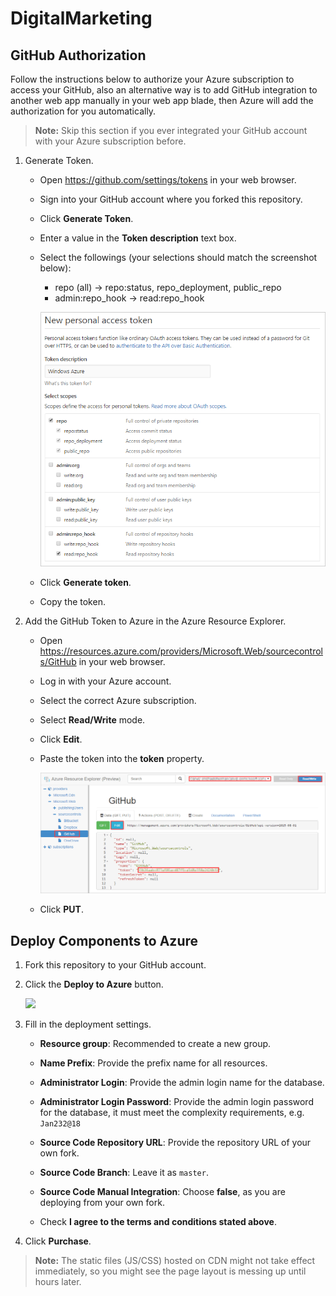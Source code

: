 # DigitalMarketing

## GitHub Authorization ##

Follow the instructions below to authorize your Azure subscription to access your GitHub, also an alternative way is to add GitHub integration to another web app manually in your web app blade, then Azure will add the authorization for you automatically.

> **Note:** Skip this section if you ever integrated your GitHub account with your Azure subscription before.

1. Generate Token.

   - Open https://github.com/settings/tokens in your web browser.
   - Sign into your GitHub account where you forked this repository.
   - Click **Generate Token**.
   - Enter a value in the **Token description** text box.
   - Select the followings (your selections should match the screenshot below):
     - repo (all) -> repo:status, repo_deployment, public_repo
     - admin:repo_hook -> read:repo_hook

      ![](Images/github-new-personal-access-token.png)

   - Click **Generate token**.
   - Copy the token.

2. Add the GitHub Token to Azure in the Azure Resource Explorer.

   - Open https://resources.azure.com/providers/Microsoft.Web/sourcecontrols/GitHub in your web browser.
   - Log in with your Azure account.
   - Select the correct Azure subscription.
   - Select **Read/Write** mode.
   - Click **Edit**.
   - Paste the token into the **token** property.

     ![](Images/update-github-token-in-azure-resource-explorer.png)

   - Click **PUT**.



## Deploy Components to Azure ##

1. Fork this repository to your GitHub account.

2. Click the **Deploy to Azure** button.

   <a href="https://portal.azure.com/#create/Microsoft.Template/uri/https%3A%2F%2Fraw.githubusercontent.com%2FCanvizTheodoreShi%2FDigitalMarketing20180115%2Fmaster%2Fazuredeploy.json" target="_blank">
    <img src="http://azuredeploy.net/deploybutton.png"/>
   </a>

3. Fill in the deployment settings.

   - **Resource group**: Recommended to create a new group.

   - **Name Prefix**: Provide the prefix name for all resources.

   - **Administrator Login**: Provide the admin login name for the database.

   - **Administrator Login Password**: Provide the admin login password for the database, it must meet the complexity requirements, e.g. `Jan232@18`

   - **Source Code Repository URL**: Provide the repository URL of your own fork.

   - **Source Code Branch**: Leave it as `master`.

   - **Source Code Manual Integration**: Choose **false**, as you are deploying from your own fork.

   - Check **I agree to the terms and conditions stated above**.

4. Click **Purchase**.

> **Note:** The static files (JS/CSS) hosted on CDN might not take effect immediately, so you might see the page layout is messing up until hours later.
